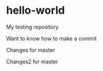 # hello-world
My testing repository

Want to know how to make a commit

Changes for master

Changes2 for master
